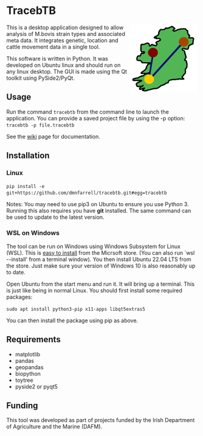 # TracebTB

<img align="right" src=tracebtb/logo.svg width=180px>

This is a desktop application designed to allow analysis of M.bovis strain types and associated meta data. It integrates genetic,  location and cattle movement data in a single tool.

This software is written in Python. It was developed on Ubuntu linux and should run on any linux desktop. The GUI is made using the Qt toolkit using PySide2/PyQt.

## Usage

Run the command `tracebtb` from the command line to launch the application. You can provide a saved project file by using the -p option: `tracebtb -p file.tracebtb`

See the [wiki](https://github.com/dmnfarrell/tracebtb/wiki) page for documentation.

## Installation

### Linux

`pip install -e git+https://github.com/dmnfarrell/tracebtb.git#egg=tracebtb`

Notes: You may need to use pip3 on Ubuntu to ensure you use Python 3. Running this also requires you have **git** installed. The same command can be used to update to the latest version.

### WSL on Windows

The tool can be run on Windows using Windows Subsystem for Linux (WSL). This is [easy to install](https://www.omgubuntu.co.uk/how-to-install-wsl2-on-windows-10) from the Micrsoft store. (You can also run `wsl --install' from a terminal window). You then install Ubuntu 22.04 LTS from the store. Just make sure your version of Windows 10 is also reasonably up to date.

Open Ubuntu from the start menu and run it. It will bring up a terminal. This is just like being in normal Linux. You should first install some required packages:

```sudo apt install python3-pip x11-apps libqt5extras5```

You can then install the package using pip as above.

## Requirements 

* matplotlib
* pandas
* geopandas
* biopython
* toytree
* pyside2 or pyqt5

## Funding

This tool was developed as part of projects funded by the Irish Department of Agriculture and the Marine (DAFM).
